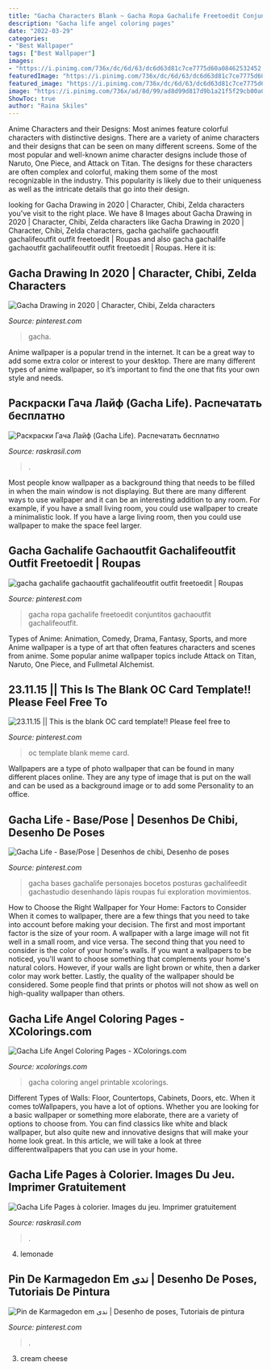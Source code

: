 ```yaml
---
title: "Gacha Characters Blank ~ Gacha Ropa Gachalife Freetoedit Conjuntitos Gachaoutfit Gachalifeoutfit"
description: "Gacha life angel coloring pages"
date: "2022-03-29"
categories:
- "Best Wallpaper"
tags: ["Best Wallpaper"]
images:
- "https://i.pinimg.com/736x/dc/6d/63/dc6d63d81c7ce7775d60a08462532452.jpg"
featuredImage: "https://i.pinimg.com/736x/dc/6d/63/dc6d63d81c7ce7775d60a08462532452.jpg"
featured_image: "https://i.pinimg.com/736x/dc/6d/63/dc6d63d81c7ce7775d60a08462532452.jpg"
image: "https://i.pinimg.com/736x/ad/8d/99/ad8d99d817d9b1a21f5f29cb00a07e14--drawing-meme-drawing-tips.jpg"
ShowToc: true
author: "Raina Skiles"
---
```



Anime Characters and their Designs: Most animes feature colorful characters with distinctive designs.
There are a variety of anime characters and their designs that can be seen on many different screens. Some of the most popular and well-known anime character designs include those of Naruto, One Piece, and Attack on Titan. The designs for these characters are often complex and colorful, making them some of the most recognizable in the industry. This popularity is likely due to their uniqueness as well as the intricate details that go into their design.

	

		
looking for Gacha Drawing in 2020 | Character, Chibi, Zelda characters you've visit to the right place. We have 8 Images about Gacha Drawing in 2020 | Character, Chibi, Zelda characters like Gacha Drawing in 2020 | Character, Chibi, Zelda characters, gacha gachalife gachaoutfit gachalifeoutfit outfit freetoedit | Roupas and also gacha gachalife gachaoutfit gachalifeoutfit outfit freetoedit | Roupas. Here it is:
		
    
## Gacha Drawing In 2020 | Character, Chibi, Zelda Characters

<img loading=lazy src="https://i.pinimg.com/736x/74/7b/02/747b025ce7edee238d0dd3fe7687b5d2.jpg" onerror="this.onerror=null;this.src='https://tse4.mm.bing.net/th?id=OIP.H3JiMQAb740dRIyAqvcO5gHaKS&amp;pid=15.1';" alt="Gacha Drawing in 2020 | Character, Chibi, Zelda characters">

_Source: pinterest.com_

>gacha. 

	

Anime wallpaper is a popular trend in the internet. It can be a great way to add some extra color or interest to your desktop. There are many different types of anime wallpaper, so it’s important to find the one that fits your own style and needs.

    
## Раскраски Гача Лайф (Gacha Life). Распечатать бесплатно

<img loading=lazy src="https://raskrasil.com/wp-content/uploads/Raskrasil-Gacha-Life-25.jpg" onerror="this.onerror=null;this.src='https://tse1.mm.bing.net/th?id=OIP.UOugNJdGgdB-nv46Yszu4AHaEK&amp;pid=15.1';" alt="Раскраски Гача Лайф (Gacha Life). Распечатать бесплатно">

_Source: raskrasil.com_

>. 

	

Most people know wallpaper as a background thing that needs to be filled in when the main window is not displaying. But there are many different ways to use wallpaper and it can be an interesting addition to any room. For example, if you have a small living room, you could use wallpaper to create a minimalistic look. If you have a large living room, then you could use wallpaper to make the space feel larger.

    
## Gacha Gachalife Gachaoutfit Gachalifeoutfit Outfit Freetoedit | Roupas

<img loading=lazy src="https://i.pinimg.com/736x/11/df/a5/11dfa58f957f7f1f76f5df9d12c35e43.jpg" onerror="this.onerror=null;this.src='https://tse4.mm.bing.net/th?id=OIP._xvHvxk2Ty45yESOTGDjNgHaFp&amp;pid=15.1';" alt="gacha gachalife gachaoutfit gachalifeoutfit outfit freetoedit | Roupas">

_Source: pinterest.com_

>gacha ropa gachalife freetoedit conjuntitos gachaoutfit gachalifeoutfit. 

	

Types of Anime: Animation, Comedy, Drama, Fantasy, Sports, and more
Anime wallpaper is a type of art that often features characters and scenes from anime. Some popular anime wallpaper topics include Attack on Titan, Naruto, One Piece, and Fullmetal Alchemist.

    
## 23.11.15 || This Is The Blank OC Card Template!! Please Feel Free To

<img loading=lazy src="https://i.pinimg.com/736x/ad/8d/99/ad8d99d817d9b1a21f5f29cb00a07e14--drawing-meme-drawing-tips.jpg" onerror="this.onerror=null;this.src='https://tse4.mm.bing.net/th?id=OIP.k75beJkvF_qUKmBBNh86-AHaHa&amp;pid=15.1';" alt="23.11.15 || This is the blank OC card template!! Please feel free to">

_Source: pinterest.com_

>oc template blank meme card. 

	



Wallpapers are a type of photo wallpaper that can be found in many different places online. They are any type of image that is put on the wall and can be used as a background image or to add some Personality to an office.

    
## Gacha Life - Base/Pose | Desenhos De Chibi, Desenho De Poses

<img loading=lazy src="https://i.pinimg.com/736x/dc/6d/63/dc6d63d81c7ce7775d60a08462532452.jpg" onerror="this.onerror=null;this.src='https://tse4.mm.bing.net/th?id=OIP.tz_PNG5LVS9LEocYmHtqDwHaJ3&amp;pid=15.1';" alt="Gacha Life - Base/Pose | Desenhos de chibi, Desenho de poses">

_Source: pinterest.com_

>gacha bases gachalife personajes bocetos posturas gachalifeedit gachastudio desenhando lápis roupas fui exploration movimientos. 

	

How to Choose the Right Wallpaper for Your Home: Factors to Consider
When it comes to wallpaper, there are a few things that you need to take into account before making your decision. The first and most important factor is the size of your room. A wallpaper with a large image will not fit well in a small room, and vice versa. 
The second thing that you need to consider is the color of your home's walls. If you want a wallpapers to be noticed, you'll want to choose something that complements your home's natural colors. However, if your walls are light brown or white, then a darker color may work better. 
Lastly, the quality of the wallpaper should be considered. Some people find that prints or photos will not show as well on high-quality wallpaper than others.

    
## Gacha Life Angel Coloring Pages - XColorings.com

<img loading=lazy src="https://www.xcolorings.com/wp-content/uploads/2020/02/XColorings-Gacha-Life-Angel-Coloring-Pages.jpg" onerror="this.onerror=null;this.src='https://tse4.mm.bing.net/th?id=OIP.E78dPM-_M9ExpEr2nxeuiwHaJh&amp;pid=15.1';" alt="Gacha Life Angel Coloring Pages - XColorings.com">

_Source: xcolorings.com_

>gacha coloring angel printable xcolorings. 

	

Different Types of Walls: Floor, Countertops, Cabinets, Doors, etc.
When it comes toWallpapers, you have a lot of options. Whether you are looking for a basic wallpaper or something more elaborate, there are a variety of options to choose from. You can find classics like white and black wallpaper, but also quite new and innovative designs that will make your home look great. In this article, we will take a look at three differentwallpapers that you can use in your home.

    
## Gacha Life Pages à Colorier. Images Du Jeu. Imprimer Gratuitement

<img loading=lazy src="https://raskrasil.com/wp-content/uploads/Raskrasil.com-Coloring-new-3.jpg" onerror="this.onerror=null;this.src='https://tse3.mm.bing.net/th?id=OIP.2Te8-Bd82GPmCt5aUfGTCQHaI_&amp;pid=15.1';" alt="Gacha Life Pages à colorier. Images du jeu. Imprimer gratuitement">

_Source: raskrasil.com_

>. 

	

4. lemonade 

    
## Pin De Karmagedon Em ندى | Desenho De Poses, Tutoriais De Pintura

<img loading=lazy src="https://i.pinimg.com/736x/b7/1c/ec/b71ceccb0979ba683de74038442dfc40.jpg" onerror="this.onerror=null;this.src='https://tse1.mm.bing.net/th?id=OIP.WAWJzakzVr4n9PFiWYBAaQAAAA&amp;pid=15.1';" alt="Pin de Karmagedon em ندى | Desenho de poses, Tutoriais de pintura">

_Source: pinterest.com_

>. 

	

3. cream cheese 

